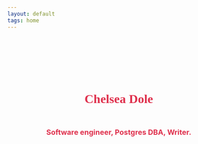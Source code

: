 ```yaml
---
layout: default
tags: home
---
```


# Chelsea Dole

### Software engineer, Postgres DBA, Writer.

<br>

[comment]: <> ([**See latest blog posts →**]&#40;{{ site.baseurl }}/blog&#41;)

<style type="text/css">
  h1 {
    font-family: "Homemade Apple";
    text-align: center;
    padding-top: 20%;
    color: #DF314D;
  }
  h3 {
    text-align: center;
    padding-top: 5%;
    padding-bottom: 5%;
    color: #DF314D;
  }
</style>